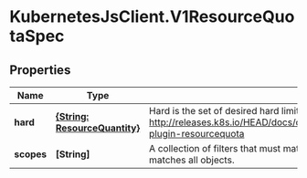 # KubernetesJsClient.V1ResourceQuotaSpec

## Properties
Name | Type | Description | Notes
------------ | ------------- | ------------- | -------------
**hard** | [**{String: ResourceQuantity}**](ResourceQuantity.md) | Hard is the set of desired hard limits for each named resource. More info: http://releases.k8s.io/HEAD/docs/design/admission_control_resource_quota.md#admissioncontrol-plugin-resourcequota | [optional] 
**scopes** | **[String]** | A collection of filters that must match each object tracked by a quota. If not specified, the quota matches all objects. | [optional] 


